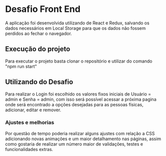 # Desafio Front End

A aplicação foi desenvolvida utilizando de React e Redux, salvando os dados necessários em Local Storage para que os dados não fossem perdidos ao fechar o navegador.

## Execução do projeto

Para executar o projeto basta clonar o repositório e utilizar do comando "npm run start" 

## Utilizando do Desafio

Para realizar o Login foi escolhido os valores fixos iniciais de Usuário = admin e Senha = admin, com isso será possível acessar a próxima pagina onde será encontrado a opções desejadas para as pessoas físicas, adicionar, editar e remover.

### Ajustes e melhorias

Por questão de tempo poderia realizar alguns ajustes com relação a CSS adicionando novas animações e um maior detalhamento nas páginas, assim como gostaria de realizar um número maior de validações, testes e funcionalidades extras.